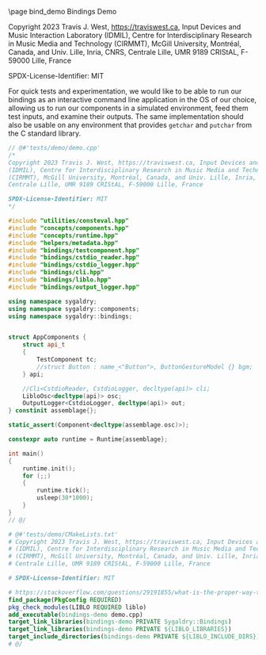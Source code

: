 \page bind_demo Bindings Demo

Copyright 2023 Travis J. West, https://traviswest.ca, Input Devices and Music Interaction Laboratory
(IDMIL), Centre for Interdisciplinary Research in Music Media and Technology
(CIRMMT), McGill University, Montréal, Canada, and Univ. Lille, Inria, CNRS,
Centrale Lille, UMR 9189 CRIStAL, F-59000 Lille, France

SPDX-License-Identifier: MIT

For quick tests and experimentation, we would like to be able to run our
bindings as an interactive command line application in the OS of our choice,
allowing us to run our components in a simulated environment, feed them test
inputs, and examine their outputs. The same implementation should also be
usable on any environment that provides `getchar` and `putchar` from the C
standard library.

```cpp
// @#'tests/demo/demo.cpp'
/*
Copyright 2023 Travis J. West, https://traviswest.ca, Input Devices and Music Interaction Laboratory
(IDMIL), Centre for Interdisciplinary Research in Music Media and Technology
(CIRMMT), McGill University, Montréal, Canada, and Univ. Lille, Inria, CNRS,
Centrale Lille, UMR 9189 CRIStAL, F-59000 Lille, France

SPDX-License-Identifier: MIT
*/

#include "utilities/consteval.hpp"
#include "concepts/components.hpp"
#include "concepts/runtime.hpp"
#include "helpers/metadata.hpp"
#include "bindings/testcomponent.hpp"
#include "bindings/cstdio_reader.hpp"
#include "bindings/cstdio_logger.hpp"
#include "bindings/cli.hpp"
#include "bindings/liblo.hpp"
#include "bindings/output_logger.hpp"

using namespace sygaldry;
using namespace sygaldry::components;
using namespace sygaldry::bindings;


struct AppComponents {
    struct api_t
    {
        TestComponent tc;
        //struct Button : name_<"Button">, ButtonGestureModel {} bgm;
    } api;

    //Cli<CstdioReader, CstdioLogger, decltype(api)> cli;
    LibloOsc<decltype(api)> osc;
    OutputLogger<CstdioLogger, decltype(api)> out;
} constinit assemblage{};

static_assert(Component<decltype(assemblage.osc)>);

constexpr auto runtime = Runtime{assemblage};

int main()
{
    runtime.init();
    for (;;)
    {
        runtime.tick();
        usleep(30*1000);
    }
}
// @/
```

```cmake
# @#'tests/demo/CMakeLists.txt'
# Copyright 2023 Travis J. West, https://traviswest.ca, Input Devices and Music Interaction Laboratory
# (IDMIL), Centre for Interdisciplinary Research in Music Media and Technology
# (CIRMMT), McGill University, Montréal, Canada, and Univ. Lille, Inria, CNRS,
# Centrale Lille, UMR 9189 CRIStAL, F-59000 Lille, France

# SPDX-License-Identifier: MIT

# https://stackoverflow.com/questions/29191855/what-is-the-proper-way-to-use-pkg-config-from-cmake
find_package(PkgConfig REQUIRED)
pkg_check_modules(LIBLO REQUIRED liblo)
add_executable(bindings-demo demo.cpp)
target_link_libraries(bindings-demo PRIVATE Sygaldry::Bindings)
target_link_libraries(bindings-demo PRIVATE ${LIBLO_LIBRARIES})
target_include_directories(bindings-demo PRIVATE ${LIBLO_INCLUDE_DIRS})
# @/
````
